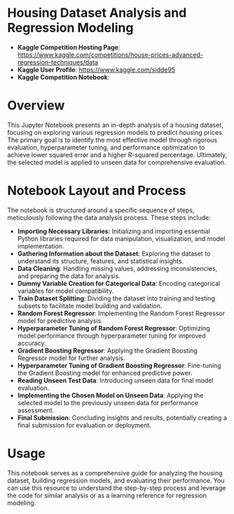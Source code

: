 # Housing Dataset Analysis and Regression Modeling

- **Kaggle Competition Hosting Page**: https://www.kaggle.com/competitions/house-prices-advanced-regression-techniques/data
- **Kaggle User Profile**: https://www.kaggle.com/sidde95
- **Kaggle Competition Notebook**: 

# Overview
This Jupyter Notebook presents an in-depth analysis of a housing dataset, focusing on exploring various regression models to predict housing prices. The primary goal is to identify the most effective model through rigorous evaluation, hyperparameter tuning, and performance optimization to achieve lower squared error and a higher R-squared percentage. Ultimately, the selected model is applied to unseen data for comprehensive evaluation.

# Notebook Layout and Process
The notebook is structured around a specific sequence of steps, meticulously following the data analysis process. These steps include:
	
- **Importing Necessary Libraries**: Initializing and importing essential Python libraries required for data manipulation, visualization, and model implementation.
- **Gathering Information about the Dataset**: Exploring the dataset to understand its structure, features, and statistical insights.
- **Data Cleaning**: Handling missing values, addressing inconsistencies, and preparing the data for analysis.
- **Dummy Variable Creation for Categorical Data**: Encoding categorical variables for model compatibility.
- **Train Dataset Splitting**: Dividing the dataset into training and testing subsets to facilitate model building and validation.
- **Random Forest Regressor**: Implementing the Random Forest Regressor model for predictive analysis.
- **Hyperparameter Tuning of Random Forest Regressor**: Optimizing model performance through hyperparameter tuning for improved accuracy.
- **Gradient Boosting Regressor**: Applying the Gradient Boosting Regressor model for further analysis.
- **Hyperparameter Tuning of Gradient Boosting Regressor**: Fine-tuning the Gradient Boosting model for enhanced predictive power.
- **Reading Unseen Test Data**: Introducing unseen data for final model evaluation.
- **Implementing the Chosen Model on Unseen Data**: Applying the selected model to the previously unseen data for performance assessment.
- **Final Submission**: Concluding insights and results, potentially creating a final submission for evaluation or deployment.

# Usage
This notebook serves as a comprehensive guide for analyzing the housing dataset, building regression models, and evaluating their performance. You can use this resource to understand the step-by-step process and leverage the code for similar analysis or as a learning reference for regression modeling.
